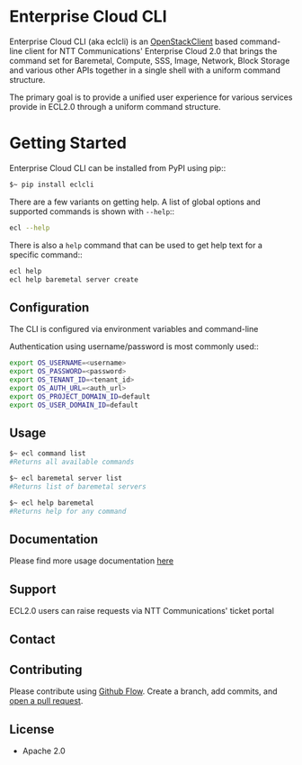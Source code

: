 # Enterprise Cloud CLI

Enterprise Cloud CLI (aka eclcli) is an [OpenStackClient](https://github.com/openstack/python-openstackclient) based command-line client for NTT Communications' Enterprise Cloud 2.0 that brings the command set for Baremetal, Compute, SSS, Image, Network, Block Storage and various other APIs together in a single shell with a uniform command structure.

The primary goal is to provide a unified user experience for various services provide in ECL2.0 through a uniform command structure.

# Getting Started

Enterprise Cloud CLI can be installed from PyPI using pip::

```sh
$~ pip install eclcli
```

There are a few variants on getting help.  A list of global options and supported
commands is shown with ``--help``::

```sh
ecl --help
```

There is also a ``help`` command that can be used to get help text for a specific
command::

```sh
ecl help
ecl help baremetal server create
```

## Configuration

The CLI is configured via environment variables and command-line

Authentication using username/password is most commonly used::

```sh
export OS_USERNAME=<username>
export OS_PASSWORD=<password>
export OS_TENANT_ID=<tenant_id>
export OS_AUTH_URL=<auth_url>
export OS_PROJECT_DOMAIN_ID=default
export OS_USER_DOMAIN_ID=default
```

## Usage
```sh
$~ ecl command list
#Returns all available commands

$~ ecl baremetal server list
#Returns list of baremetal servers

$~ ecl help baremetal
#Returns help for any command
```

## Documentation
Please find more usage documentation [here](https://ecl.ntt.com)

## Support

ECL2.0 users can raise requests via NTT Communications' ticket portal

## Contact

## Contributing

Please contribute using [Github Flow](https://guides.github.com/introduction/flow/). Create a branch, add commits, and [open a pull request](https://github.com/nttcom/eclcli/compare/).
## License
* Apache 2.0
